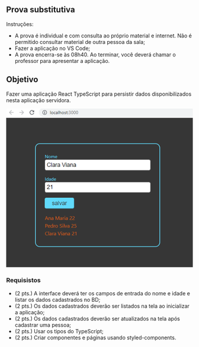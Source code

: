 ## Prova substitutiva

Instruções:
- A prova é individual e com consulta ao próprio material e internet. Não é permitido consultar material de outra pessoa da sala;
- Fazer a aplicação no VS Code;
- A prova encerra-se às 08h40. Ao terminar, você deverá chamar o professor para apresentar a aplicação.


## Objetivo

Fazer uma aplicação React TypeScript para persistir dados disponibilizados nesta aplicação servidora.

![](https://github.com/arleysouza/script-prova-sub/blob/master/arquivos/imagem.png)


### Requisistos

- (2 pts.) A interface deverá ter os campos de entrada do nome e idade e listar os dados cadastrados no BD;
- (2 pts.) Os dados cadastrados deverão ser listados na tela ao inicializar a aplicação;
- (2 pts.) Os dados cadastrados deverão ser atualizados na tela após cadastrar uma pessoa;
- (2 pts.) Usar os tipos do TypeScript;
- (2 pts.) Criar componentes e páginas usando styled-components.



